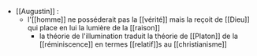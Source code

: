 - [[Augustin]] : 
    - l'[[homme]] ne posséderait pas la [[vérité]] mais la reçoit de [[Dieu]] qui place en lui la lumière de la [[raison]]
	    - la théorie de l'illumination traduit la théorie de [[Platon]] de la [[réminiscence]] en termes [[relatif]]s au [[christianisme]]